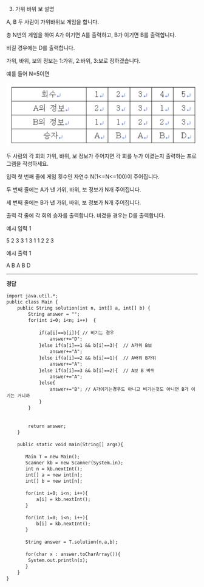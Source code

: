 3. 가위 바위 보
   설명

A, B 두 사람이 가위바위보 게임을 합니다.

총 N번의 게임을 하여 A가 이기면 A를 출력하고, B가 이기면 B를 출력합니다.

비길 경우에는 D를 출력합니다.

가위, 바위, 보의 정보는 1:가위, 2:바위, 3:보로 정하겠습니다.

예를 들어 N=5이면

![Visual Studio Code](/img/가위바위보.png)

두 사람의 각 회의 가위, 바위, 보 정보가 주어지면 각 회를 누가 이겼는지 출력하는 프로그램을 작성하세요.

입력
첫 번째 줄에 게임 횟수인 자연수 N(1<=N<=100)이 주어집니다.

두 번째 줄에는 A가 낸 가위, 바위, 보 정보가 N개 주어집니다.

세 번째 줄에는 B가 낸 가위, 바위, 보 정보가 N개 주어집니다.

출력
각 줄에 각 회의 승자를 출력합니다. 비겼을 경우는 D를 출력합니다.

예시 입력 1

5
2 3 3 1 3
1 1 2 2 3

예시 출력 1

A
B
A
B
D

---

**정답**

```
import java.util.*;
public class Main {
    public String solution(int n, int[] a, int[] b) {
        String answer = "";
        for(int i=0; i<n; i++)  {

            if(a[i]==b[i]){ // 비기는 경우
                answer+="D";
            }else if(a[i]==1 && b[i]==3){  // A가위 B보
                answer+="A";
            }else if(a[i]==2 && b[i]==1){  // A바위 B가위
                answer+="A";
            }else if(a[i]==3 && b[i]==2){  // A보 B 바위
                answer+="A";
            }else{
                answer+="B"; // A가이기는경우도 아니고 비기는것도 아니면 B가 이기는 거니까
            }
        }


        return answer;
    }

    public static void main(String[] args){

       Main T = new Main();
       Scanner kb = new Scanner(System.in);
       int n = kb.nextInt();
       int[] a = new int[n];
       int[] b = new int[n];

       for(int i=0; i<n; i++){
           a[i] = kb.nextInt();
       }

       for(int i=0; i<n; i++){
           b[i] = kb.nextInt();
       }

       String answer = T.solution(n,a,b);

       for(char x : answer.toCharArray()){
        System.out.println(x);
       }
    }
}
```
